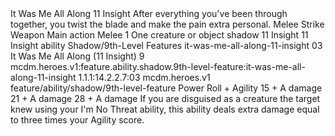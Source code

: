<ability>
  <name>It Was Me All Along</name>
  <cost>11 Insight</cost>
  <flavor>After everything you&apos;ve been through together, you twist the blade and make the pain extra personal.</flavor>
  <keywords>
    <keyword>Melee</keyword>
    <keyword>Strike</keyword>
    <keyword>Weapon</keyword>
  </keywords>
  <type>Main action</type>
  <distance>Melee 1</distance>
  <target>One creature or object</target>
  <metadata>
    <class>shadow</class>
    <cost>11 Insight</cost>
    <cost_amount>11</cost_amount>
    <cost_resource>Insight</cost_resource>
    <feature_type>ability</feature_type>
    <file_dpath>Shadow/9th-Level Features</file_dpath>
    <item_id>it-was-me-all-along-11-insight</item_id>
    <item_index>03</item_index>
    <item_name>It Was Me All Along (11 Insight)</item_name>
    <level>9</level>
    <scc>mcdm.heroes.v1:feature.ability.shadow.9th-level-feature:it-was-me-all-along-11-insight</scc>
    <scdc>1.1.1:14.2.2.7:03</scdc>
    <source>mcdm.heroes.v1</source>
    <type>feature/ability/shadow/9th-level-feature</type>
  </metadata>
  <effects>
    <effect type="roll">
      <roll>Power Roll + Agility</roll>
      <t1>15 + A damage</t1>
      <t2>21 + A damage</t2>
      <t3>28 + A damage</t3>
    </effect>
    <effect type="mundane">If you are disguised as a creature the target knew using your I&apos;m No Threat ability, this ability deals extra damage equal to three times your Agility score.</effect>
  </effects>
</ability>
